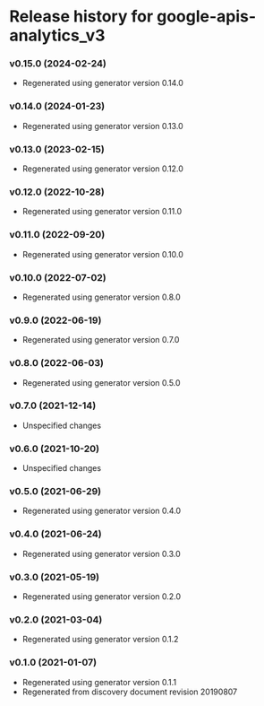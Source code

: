 # Release history for google-apis-analytics_v3

### v0.15.0 (2024-02-24)

* Regenerated using generator version 0.14.0

### v0.14.0 (2024-01-23)

* Regenerated using generator version 0.13.0

### v0.13.0 (2023-02-15)

* Regenerated using generator version 0.12.0

### v0.12.0 (2022-10-28)

* Regenerated using generator version 0.11.0

### v0.11.0 (2022-09-20)

* Regenerated using generator version 0.10.0

### v0.10.0 (2022-07-02)

* Regenerated using generator version 0.8.0

### v0.9.0 (2022-06-19)

* Regenerated using generator version 0.7.0

### v0.8.0 (2022-06-03)

* Regenerated using generator version 0.5.0

### v0.7.0 (2021-12-14)

* Unspecified changes

### v0.6.0 (2021-10-20)

* Unspecified changes

### v0.5.0 (2021-06-29)

* Regenerated using generator version 0.4.0

### v0.4.0 (2021-06-24)

* Regenerated using generator version 0.3.0

### v0.3.0 (2021-05-19)

* Regenerated using generator version 0.2.0

### v0.2.0 (2021-03-04)

* Regenerated using generator version 0.1.2

### v0.1.0 (2021-01-07)

* Regenerated using generator version 0.1.1
* Regenerated from discovery document revision 20190807

